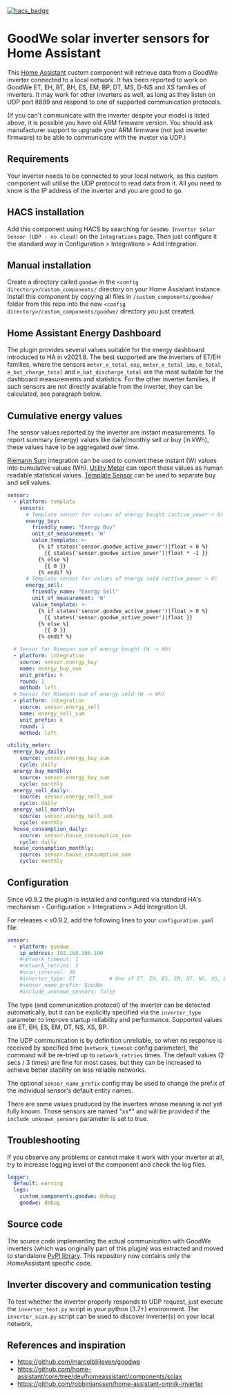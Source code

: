[![hacs_badge](https://img.shields.io/badge/HACS-Default-orange.svg?style=for-the-badge)](https://github.com/custom-components/hacs)

# GoodWe solar inverter sensors for Home Assistant

This [Home Assistant](https://home-assistant.io/) custom component will retrieve data from a GoodWe inverter connected to a local network.
It has been reported to work on GoodWe ET, EH, BT, BH, ES, EM, BP, DT, MS, D-NS and XS families of inverters.
It may work for other inverters as well, as long as they listen on UDP port 8899 and respond to one of supported communication protocols.

(If you can't communicate with the inverter despite your model is listed above, it is possible you have old ARM firmware version. You should ask manufacturer support to upgrade your ARM firmware (not just inverter firmware) to be able to communicate with the inveter via UDP.)

## Requirements

Your inverter needs to be connected to your local network, as this custom component will utilise the UDP protocol to read data from it. All you need to know is the IP address of the inverter and you are good to go.

## HACS installation

Add this component using HACS by searching for `GoodWe Inverter Solar Sensor (UDP - no cloud)` on the `Integrations` page.
Then just configure it the standard way in Configuration > Integrations > Add Integration.

## Manual installation

Create a directory called `goodwe` in the `<config directory>/custom_components/` directory on your Home Assistant instance.
Install this component by copying all files in `/custom_components/goodwe/` folder from this repo into the new `<config directory>/custom_components/goodwe/` directory you just created.

## Home Assistant Energy Dashboard

The plugin provides several values suitable for the energy dashboard introduced to HA in v2021.8.
The best supported are the inverters of ET/EH families, where the sensors `meter_e_total_exp`, `meter_e_total_imp`, `e_total`, `e_bat_charge_total` and `e_bat_discharge_total` are the most suitable for the dashboard measurements and statistics.
For the other inverter families, if such sensors are not directly available from the inverter, they can be calculated, see paragraph below.

## Cumulative energy values

The sensor values reported by the inverter are instant measurements.
To report summary (energy) values like daily/monthly sell or buy (in kWh), these values have to be aggregated over time.

[Riemann Sum](https://www.home-assistant.io/integrations/integration/) integration can be used to convert these instant (W) values into cumulative values (Wh).
[Utility Meter](https://www.home-assistant.io/integrations/utility_meter) can report these values as human readable statistical values.
[Template Sensor](https://www.home-assistant.io/integrations/template/) can be used to separate buy and sell values.

```YAML
sensor:
  - platform: template
    sensors:
      # Template sensor for values of energy bought (active_power < 0)
      energy_buy:
        friendly_name: "Energy Buy"
        unit_of_measurement: 'W'
        value_template: >-
          {% if states('sensor.goodwe_active_power')|float < 0 %}
            {{ states('sensor.goodwe_active_power')|float * -1 }}
          {% else %}
            {{ 0 }}
          {% endif %}
      # Template sensor for values of energy sold (active_power > 0)
      energy_sell:
        friendly_name: "Energy Sell"
        unit_of_measurement: 'W'
        value_template: >-
          {% if states('sensor.goodwe_active_power')|float > 0 %}
            {{ states('sensor.goodwe_active_power')|float }}
          {% else %}
            {{ 0 }}
          {% endif %}

  # Sensor for Riemann sum of energy bought (W -> Wh)
  - platform: integration
    source: sensor.energy_buy
    name: energy_buy_sum
    unit_prefix: k
    round: 1
    method: left
  # Sensor for Riemann sum of energy sold (W -> Wh)
  - platform: integration
    source: sensor.energy_sell
    name: energy_sell_sum
    unit_prefix: k
    round: 1
    method: left

utility_meter:
  energy_buy_daily:
    source: sensor.energy_buy_sum
    cycle: daily
  energy_buy_monthly:
    source: sensor.energy_buy_sum
    cycle: monthly
  energy_sell_daily:
    source: sensor.energy_sell_sum
    cycle: daily
  energy_sell_monthly:
    source: sensor.energy_sell_sum
    cycle: monthly
  house_consumption_daily:
    source: sensor.house_consumption_sum
    cycle: daily
  house_consumption_monthly:
    source: sensor.house_consumption_sum
    cycle: monthly
```

## Configuration

Since v0.9.2 the plugin is installed and configured via standard HA's mechanism - Configuration > Integrations > Add Integration UI.

For releases < v0.9.2, add the following lines to your `configuration.yaml` file:

```YAML
sensor:
  - platform: goodwe
    ip_address: 192.168.100.100
    #network_timeout: 1
    #network_retries: 3
    #scan_interval: 30
    #inverter_type: ET           # One of ET, EH, ES, EM, DT, NS, XS, BP or None to detect inverter type automatically
    #sensor_name_prefix: GoodWe
    #include_unknown_sensors: false
```

The type (and communication protocol) of the inverter can be detected automatically, but it can be explicitly specified via the `inverter_type` parameter to improve startup reliability and performance. Supported values are ET, EH, ES, EM, DT, NS, XS, BP.

The UDP communication is by definition unreliable, so when no response is received by specified time (`network_timeout` config parameter),
the command will be re-tried up to `network_retries` times.
The default values (2 secs / 3 times) are fine for most cases, but they can be increased to achieve better stability on less reliable networks.

The optional `sensor_name_prefix` config may be used to change the prefix of the individual sensor's default entity names.

There are some values pruduced by the inverters whose meaning is not yet fully known. Those sensors are named "xx\*" and will be provided if the `include_unknown_sensors` parameter is set to true.

## Troubleshooting

If you observe any problems or cannot make it work with your inverter at all, try to increase logging level of the component and check the log files.

```YAML
logger:
  default: warning
  logs:
    custom_components.goodwe: debug
    goodwe: debug
```

## Source code

The source code implementing the actual communication with GoodWe inverters (which was originally part of this plugin) was extracted and moved to standalone [PyPI library](https://pypi.org/project/goodwe/). This repository now contains only the HomeAssistant specific code.

## Inverter discovery and communication testing

To test whether the inverter properly responds to UDP request, just execute the `inverter_test.py` script in your python (3.7+) environment.
The `inverter_scan.py` script can be used to discover inverter(s) on your local network.

## References and inspiration

- https://github.com/marcelblijleven/goodwe
- https://github.com/home-assistant/core/tree/dev/homeassistant/components/solax
- https://github.com/robbinjanssen/home-assistant-omnik-inverter
